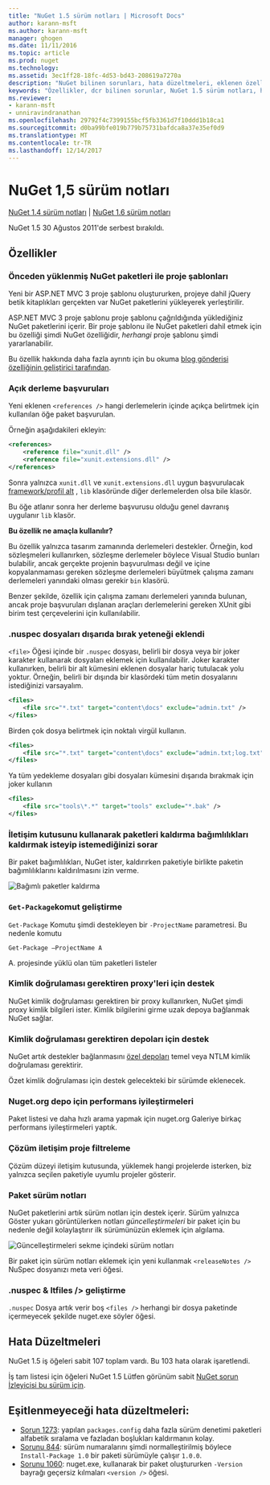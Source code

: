 ```yaml
---
title: "NuGet 1.5 sürüm notları | Microsoft Docs"
author: karann-msft
ms.author: karann-msft
manager: ghogen
ms.date: 11/11/2016
ms.topic: article
ms.prod: nuget
ms.technology: 
ms.assetid: 3ec1ff28-18fc-4d53-bd43-208619a7270a
description: "NuGet bilinen sorunları, hata düzeltmeleri, eklenen özellikleri ve dcr dahil olmak üzere 1.5 için sürüm notları."
keywords: "Özellikler, dcr bilinen sorunlar, NuGet 1.5 sürüm notları, hata düzeltmeleri eklendi"
ms.reviewer:
- karann-msft
- unniravindranathan
ms.openlocfilehash: 29792f4c7399155bcf5fb3361d7f10ddd1b18ca1
ms.sourcegitcommit: d0ba99bfe019b779b75731bafdca8a37e35ef0d9
ms.translationtype: MT
ms.contentlocale: tr-TR
ms.lasthandoff: 12/14/2017
---
```

 # <a name="nuget-15-release-notes"></a>NuGet 1,5 sürüm notları

[NuGet 1.4 sürüm notları](../release-notes/nuget-1.4.md) | [NuGet 1.6 sürüm notları](../release-notes/nuget-1.6.md)

NuGet 1.5 30 Ağustos 2011'de serbest bırakıldı.

## <a name="features"></a>Özellikler

### <a name="project-templates-with-preinstalled-nuget-packages"></a>Önceden yüklenmiş NuGet paketleri ile proje şablonları
Yeni bir ASP.NET MVC 3 proje şablonu oluştururken, projeye dahil jQuery betik kitaplıkları gerçekten var NuGet paketlerini yükleyerek yerleştirilir.

ASP.NET MVC 3 proje şablonu proje şablonu çağrıldığında yüklediğiniz NuGet paketlerini içerir. Bir proje şablonu ile NuGet paketleri dahil etmek için bu özelliği şimdi NuGet özelliğidir, _herhangi_ proje şablonu şimdi yararlanabilir.

Bu özellik hakkında daha fazla ayrıntı için bu okuma [blog gönderisi özelliğinin geliştirici tarafından](http://blogs.msdn.com/b/marcinon/archive/2011/07/08/project-templates-and-preinstalled-nuget-packages.aspx).

### <a name="explicit-assembly-references"></a>Açık derleme başvuruları
Yeni eklenen `<references />` hangi derlemelerin içinde açıkça belirtmek için kullanılan öğe paket başvurulan.

Örneğin aşağıdakileri ekleyin:

```xml
<references>
    <reference file="xunit.dll" />
    <reference file="xunit.extensions.dll" />
</references>
```

Sonra yalnızca `xunit.dll` ve `xunit.extensions.dll` uygun başvurulacak [framework/profil alt](../schema/nuspec.md#explicit-assembly-references) , `lib` klasöründe diğer derlemelerden olsa bile klasör.

Bu öğe atlanır sonra her derleme başvurusu olduğu genel davranış uygulanır `lib` klasör.

__Bu özellik ne amaçla kullanılır?__

Bu özellik yalnızca tasarım zamanında derlemeleri destekler. Örneğin, kod sözleşmeleri kullanırken, sözleşme derlemeler böylece Visual Studio bunları bulabilir, ancak gerçekte projenin başvurulması değil ve içine kopyalanmaması gereken sözleşme derlemeleri büyütmek çalışma zamanı derlemeleri yanındaki olması gerekir `bin` klasörü.

Benzer şekilde, özellik için çalışma zamanı derlemeleri yanında bulunan, ancak proje başvuruları dışlanan araçları derlemelerini gereken XUnit gibi birim test çerçevelerini için kullanılabilir.

### <a name="added-ability-to-exclude-files-in-the-nuspec"></a>.nuspec dosyaları dışarıda bırak yeteneği eklendi
`<file>` Öğesi içinde bir `.nuspec` dosyası, belirli bir dosya veya bir joker karakter kullanarak dosyaları eklemek için kullanılabilir. Joker karakter kullanırken, belirli bir alt kümesini eklenen dosyalar hariç tutulacak yolu yoktur. Örneğin, belirli bir dışında bir klasördeki tüm metin dosyalarını istediğinizi varsayalım.

```xml
<files>
    <file src="*.txt" target="content\docs" exclude="admin.txt" />
</files>
```

Birden çok dosya belirtmek için noktalı virgül kullanın.

```xml
<files>
    <file src="*.txt" target="content\docs" exclude="admin.txt;log.txt" />
</files>
```

Ya tüm yedekleme dosyaları gibi dosyaları kümesini dışarıda bırakmak için joker kullanın

```xml
<files>
    <file src="tools\*.*" target="tools" exclude="*.bak" />
</files>
```

### <a name="removing-packages-using-the-dialog-prompts-to-remove-dependencies"></a>İletişim kutusunu kullanarak paketleri kaldırma bağımlılıkları kaldırmak isteyip istemediğinizi sorar
Bir paket bağımlılıkları, NuGet ister, kaldırırken paketiyle birlikte paketin bağımlılıklarını kaldırılmasını izin verme.

![Bağımlı paketler kaldırma](./media/remove-dependent-packages.png)


### <a name="get-package-command-improvement"></a>`Get-Package`komut geliştirme
`Get-Package` Komutu şimdi destekleyen bir `-ProjectName` parametresi. Bu nedenle komutu

    Get-Package –ProjectName A

A. projesinde yüklü olan tüm paketleri listeler

### <a name="support-for-proxies-that-require-authentication"></a>Kimlik doğrulaması gerektiren proxy'leri için destek
NuGet kimlik doğrulaması gerektiren bir proxy kullanırken, NuGet şimdi proxy kimlik bilgileri ister. Kimlik bilgilerini girme uzak depoya bağlanmak NuGet sağlar.

### <a name="support-for-repositories-that-require-authentication"></a>Kimlik doğrulaması gerektiren depoları için destek
NuGet artık destekler bağlanmasını [özel depoları](../hosting-packages/local-feeds.md) temel veya NTLM kimlik doğrulaması gerektirir.

Özet kimlik doğrulaması için destek gelecekteki bir sürümde eklenecek.

### <a name="performance-improvements-to-the-nugetorg-repository"></a>Nuget.org depo için performans iyileştirmeleri
Paket listesi ve daha hızlı arama yapmak için nuget.org Galeriye birkaç performans iyileştirmeleri yaptık.

### <a name="solution-dialog-project-filtering"></a>Çözüm iletişim proje filtreleme
Çözüm düzeyi iletişim kutusunda, yüklemek hangi projelerde isterken, biz yalnızca seçilen paketiyle uyumlu projeler gösterir.

### <a name="package-release-notes"></a>Paket sürüm notları
NuGet paketlerini artık sürüm notları için destek içerir. Sürüm yalnızca Göster yukarı görüntülerken notları _güncelleştirmeleri_ bir paket için bu nedenle değil kolaylaştırır ilk sürümünüzün eklemek için algılama.

![Güncelleştirmeleri sekme içindeki sürüm notları](./media/manage-nuget-packages-release-notes.png)

Bir paket için sürüm notları eklemek için yeni kullanmak `<releaseNotes />` NuSpec dosyanızı meta veri öğesi.

### <a name="nuspec-ltfiles-gt-improvement"></a>.nuspec & ltfiles /&gt; geliştirme
`.nuspec` Dosya artık verir boş `<files />` herhangi bir dosya paketinde içermeyecek şekilde nuget.exe söyler öğesi.

## <a name="bug-fixes"></a>Hata Düzeltmeleri
NuGet 1.5 iş öğeleri sabit 107 toplam vardı. Bu 103 hata olarak işaretlendi.

İş tam listesi için öğeleri NuGet 1.5 Lütfen görünüm sabit [NuGet sorun İzleyicisi bu sürüm için](http://nuget.codeplex.com/workitem/list/advanced?keyword=&status=All&type=All&priority=All&release=NuGet%201.5&assignedTo=All&component=All&sortField=Summary&sortDirection=Descending&page=0).

## <a name="bug-fixes-worth-noting"></a>Eşitlenmeyeceği hata düzeltmeleri:

* [Sorun 1273](http://nuget.codeplex.com/workitem/1273): yapılan `packages.config` daha fazla sürüm denetimi paketleri alfabetik sıralama ve fazladan boşlukları kaldırmanın kolay.
* [Sorunu 844](http://nuget.codeplex.com/workitem/844): sürüm numaralarını şimdi normalleştirilmiş böylece `Install-Package 1.0` bir paketi sürümüyle çalışır `1.0.0`.
* [Sorunu 1060](http://nuget.codeplex.com/workitem/1060): nuget.exe, kullanarak bir paket oluştururken `-Version` bayrağı geçersiz kılmaları `<version />` öğesi.
